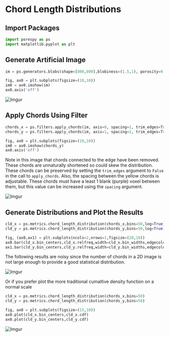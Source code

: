 # Chord Length Distributions

## Import Packages

``` python
import porespy as ps
import matplotlib.pyplot as plt
```

## Generate Artificial Image

``` python
im = ps.generators.blobs(shape=[800,800],blobiness=(1.5,1), porosity=0.50)

fig, ax0 = plt.subplots(figsize=(10,10))
im0 = ax0.imshow(im)
ax0.axis('off')
```
![Imgur](https://i.imgur.com/8MRy6W8.png)

## Apply Chords Using Filter

``` python
chords_x = ps.filters.apply_chords(im, axis=0, spacing=1, trim_edges=True)
chords_y = ps.filters.apply_chords(im, axis=1, spacing=1, trim_edges=True)

fig, ax0 = plt.subplots(figsize=(10,10))
im0 = ax0.imshow(chords_y)
ax0.axis('off')
```
Note in this image that chords connected to the edge have been removed.  These chords are unnaturally shortened so could skew the distribution.  These chords can be preserved by setting the ``trim_edges`` argument to ``False`` in the call to ``apply_chords``.   Also, the spacing between the yellow chords is adjustable.  These chords must have a least 1 blank (purple) voxel between them, but this value can be increased using the ``spacing`` argument.  

![Imgur](https://i.imgur.com/gHWGPwt.png)

## Generate Distributions and Plot the Results

``` python
cld_x = ps.metrics.chord_length_distribution(chords_x,bins=50,log=True)
cld_y = ps.metrics.chord_length_distribution(chords_y,bins=50,log=True)

fig, (ax0,ax1) = plt.subplots(ncols=2,nrows=1,figsize=(20,10))
ax0.bar(cld_x.bin_centers,cld_x.relfreq,width=cld_x.bin_widths,edgecolor='k')
ax1.bar(cld_y.bin_centers,cld_y.relfreq,width=cld_y.bin_widths,edgecolor='k')
```
The following results are noisy since the number of chords in a 2D image is not large enough to provide a good statistical distribution.

![Imgur](https://i.imgur.com/o4jMgny.png)

Or if you prefer plot the more traditional cumaltive density function on a normal scale

```python
cld_x = ps.metrics.chord_length_distribution(chords_x,bins=50)
cld_y = ps.metrics.chord_length_distribution(chords_y,bins=50)

fig, ax0 = plt.subplots(figsize=(15,10))
ax0.plot(cld_x.bin_centers,cld_x.cdf)
ax0.plot(cld_y.bin_centers,cld_y.cdf)
```

![Imgur](https://i.imgur.com/1JNqm0B.png)
